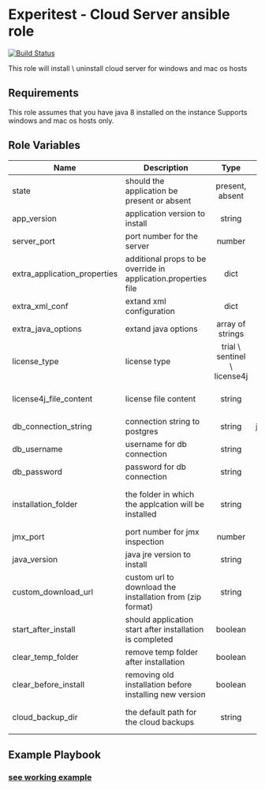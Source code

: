 Experitest - Cloud Server ansible role
=========

[![Build Status](https://travis-ci.org/ExperitestOfficial/ansible-role-cloud-server.svg)](https://travis-ci.org/ExperitestOfficial/ansible-role-cloud-server)

This role will install \ uninstall cloud server for windows and mac os hosts

Requirements
------------

This role assumes that you have java 8 installed on the instance
Supports windows and mac os hosts only.

Role Variables
--------------

| Name | Description | Type | Default | Required |
|------|-------------|:----:|:-----:|:-----:|
| state | should the application be present or absent | present, absent | present | no |
| app_version | application version to install | string | 12.7.6640 | no |
| server_port | port number for the server | number | 8080 | no |
| extra_application_properties | additional props to be override in application.properties file | dict | {} | no |
| extra_xml_conf | extand xml configuration | dict | {} | no |
| extra_java_options | extand java options | array of strings | [] | no |
| license_type | license type | trial \ sentinel \ license4j | trial | no |
| license4j_file_content | license file content | string |  | when license_type is license4j |
| db_connection_string | connection string to postgres | string | jdbc:postgresql://localhost:5432/cloudserver | no |
| db_username | username for db connection | string | postgres | no |
| db_password | password for db connection | string |  | no |
| installation_folder | the folder in which the applcation will be installed | string | for mac: /Applications/Experitest/cloud-server-version <br> for windows: C:\\Experitest\\cloud-server-version  | no |
| jmx_port | port number for jmx inspection | number | 51234 | no |
| java_version | java jre version to install | string | 1.8.0_181 | no |
| custom_download_url | custom url to download the installation from (zip format) | string |  | no |
| start_after_install | should application start after installation is completed | boolean | True | no |
| clear_temp_folder | remove temp folder after installation | boolean | False | no |
| clear_before_install | removing old installation before installing new version | boolean | False | no |
| cloud_backup_dir | the default path for the cloud backups | string | for mac: /Library/Application Support/Experitest/cloud-server <br> for windows: C:\\ProgramData\\cloud-server  | no |

Example Playbook
----------------
### [see working example](/example)
